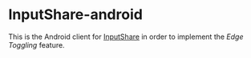 # InputShare-android

This is the Android client for [InputShare](https://github.com/BHznJNs/InputShare) in order to implement the _Edge Toggling_ feature.
